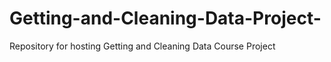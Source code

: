 # Getting-and-Cleaning-Data-Project-
Repository for hosting Getting and Cleaning Data Course Project

